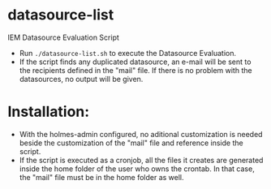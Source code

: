 datasource-list
================

IEM Datasource Evaluation Script

- Run `./datasource-list.sh` to execute the Datasource Evaluation.
- If the script finds any duplicated datasource, an e-mail will be sent to the recipients defined in the "mail" file. If there is no problem with the datasources, no output will be given.

# Installation:
- With the holmes-admin configured, no aditional customization is needed beside the customization of the "mail" file and reference inside the script.
- If the script is executed as a cronjob, all the files it creates are generated inside the home folder of the user who owns the crontab. In that case, the "mail" file must be in the home folder as well.
